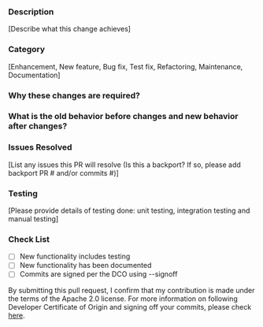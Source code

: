 ### Description
[Describe what this change achieves]

### Category
[Enhancement, New feature, Bug fix, Test fix, Refactoring, Maintenance, Documentation]

### Why these changes are required?


### What is the old behavior before changes and new behavior after changes?


### Issues Resolved
[List any issues this PR will resolve (Is this a backport? If so, please add backport PR # and/or commits #)]

### Testing
[Please provide details of testing done: unit testing, integration testing and manual testing]

### Check List
- [ ] New functionality includes testing
- [ ] New functionality has been documented
- [ ] Commits are signed per the DCO using --signoff

By submitting this pull request, I confirm that my contribution is made under the terms of the Apache 2.0 license.
For more information on following Developer Certificate of Origin and signing off your commits, please check [here](https://github.com/opensearch-project/OpenSearch/blob/main/CONTRIBUTING.md#developer-certificate-of-origin).